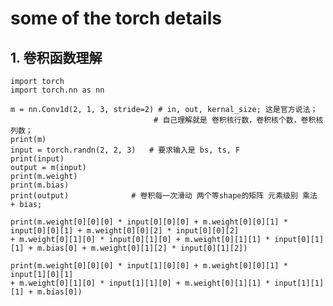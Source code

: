 # some of the torch details

## 1. 卷积函数理解
    import torch
    import torch.nn as nn
    
    m = nn.Conv1d(2, 1, 3, stride=2) # in, out, kernal_size; 这是官方说法；
                                    # 自己理解就是 卷积核行数，卷积核个数，卷积核列数；
    print(m)
    input = torch.randn(2, 2, 3)   # 要求输入是 bs, ts, F
    print(input)
    output = m(input)
    print(m.weight)
    print(m.bias)
    print(output)              # 卷积每一次滑动 两个等shape的矩阵 元素级别 乘法 + bias;
    
    print(m.weight[0][0][0] * input[0][0][0] + m.weight[0][0][1] * input[0][0][1] + m.weight[0][0][2] * input[0][0][2] 
    + m.weight[0][1][0] * input[0][1][0] + m.weight[0][1][1] * input[0][1][1] + m.bias[0] + m.weight[0][1][2] * input[0][1][2]) 
    
    print(m.weight[0][0][0] * input[1][0][0] + m.weight[0][0][1] * input[1][0][1] 
    + m.weight[0][1][0] * input[1][1][0] + m.weight[0][1][1] * input[1][1][1] + m.bias[0])

